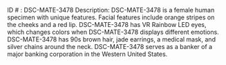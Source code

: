 ID # : DSC-MATE-3478
Description: DSC-MATE-3478 is a female human specimen with unique features. Facial features include orange stripes on the cheeks and a red lip. DSC-MATE-3478 has VR Rainbow LED eyes, which changes colors when DSC-MATE-3478 displays different emotions. DSC-MATE-3478 has 90s brown hair, jade earrings, a medical mask, and silver chains around the neck. DSC-MATE-3478 serves as a banker of a major banking corporation in the Western United States.